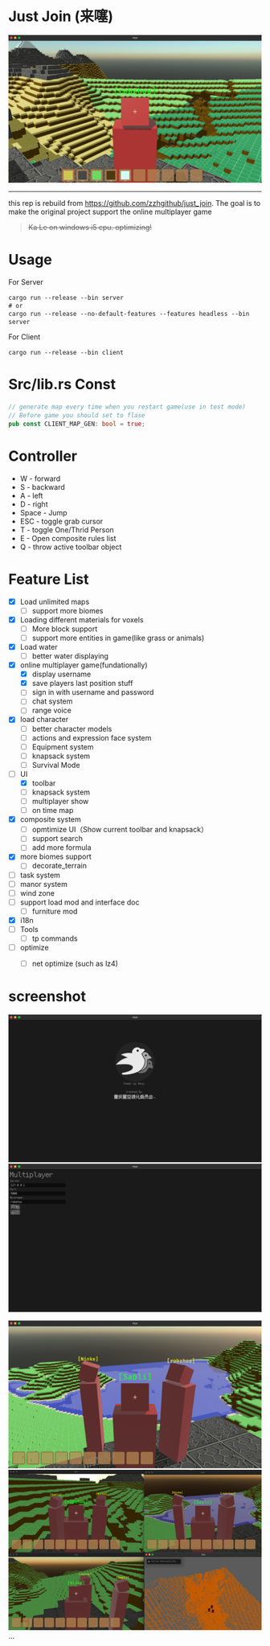 # Just Join (来噻)

![f](pic/f.png)

----

this rep is rebuild from https://github.com/zzhgithub/just_join. The goal is to make the original project support the online multiplayer game

> ~~Ka Le on windows i5 cpu. optimizing!~~

# Usage
For Server
```shell
cargo run --release --bin server
# or
cargo run --release --no-default-features --features headless --bin server
```


For Client
```shell
cargo run --release --bin client
```

# Src/lib.rs Const 
```rust
// generate map every time when you restart game(use in test mode)
// Before game you should set to flase
pub const CLIENT_MAP_GEN: bool = true;
```


# Controller
- W - forward
- S - backward
- A - left
- D - right
- Space - Jump
- ESC - toggle grab cursor
- T - toggle One/Thrid Person
- E - Open composite rules list
- Q - throw active toolbar object

# Feature List
- [x] Load unlimited maps
  - [ ] support more biomes
- [x] Loading different materials for voxels
  - [ ] More block support 
  - [ ] support more entities in game(like grass or animals)
- [x] Load water
  - [ ] better water displaying
- [x] online multiplayer game(fundationally)
  - [x] display username
  - [x] save players last position stuff
  - [ ] sign in with username and password
  - [ ] chat system
  - [ ] range voice
- [x] load character 
  - [ ] better character models
  - [ ] actions and expression face system
  - [ ] Equipment system
  - [ ] knapsack system
  - [ ] Survival Mode
- [ ] UI
  - [x] toolbar
  - [ ] knapsack system
  - [ ] multiplayer show
  - [ ] on time map
- [x] composite system
  - [ ] opmtimize UI（Show current toolbar and knapsack）
  - [ ] support search
  - [ ] add more formula
- [x] more biomes support
  - [ ] decorate_terrain
- [ ] task system
- [ ] manor system
- [ ] wind zone
- [ ] support load mod and interface doc
  - [ ] furniture mod
- [x] i18n
- [ ] Tools
  - [ ] tp commands
- [ ] optimize
  - [ ] net optimize (such as lz4)


# screenshot
![a](pic/a.png)
![b](pic/b.png)
<!-- ![c](pic/c.png) -->
![d](pic/d.png)
![e](pic/e.png)
...
